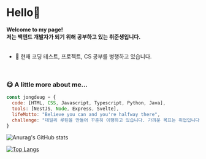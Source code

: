 # Hello👋 



**Welcome to my page!**
<br>
**저는 백엔드 개발자가 되기 위해 공부하고 있는 취준생입니다.**
<br>
<br>

- 🌱 현재 코딩 테스트, 프로젝트, CS 공부를 병행하고 있습니다.
<br>

### 😋 A little more about me...

```javascript
const jongdeug = {
  code: [HTML, CSS, Javascript, Typescript, Python, Java],
  tools: [NestJS, Node, Express, Svelte],
  lifeMotto: "Believe you can and you're halfway there",
  challenge: "데일리 루틴을 만들어 꾸준히 이행하고 있습니다. 가까운 목표는 취업입니다:)"
}
```

![Anurag's GitHub stats](https://github-readme-stats.vercel.app/api?username=jongdeug&hide=contribs,prs&show_icons=true&theme=테마)



[![Top Langs](https://github-readme-stats.vercel.app/api/top-langs/?username=jongdeug)](https://github.com/anuraghazra/github-readme-stats)
